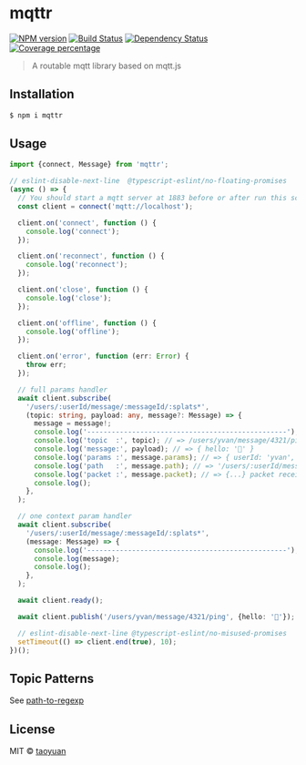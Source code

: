 # mqttr

[![NPM version][npm-image]][npm-url] [![Build Status][travis-image]][travis-url]
[![Dependency Status][daviddm-image]][daviddm-url]
[![Coverage percentage][coveralls-image]][coveralls-url]

> A routable mqtt library based on mqtt.js

## Installation

```sh
$ npm i mqttr
```

## Usage

```typescript
import {connect, Message} from 'mqttr';

// eslint-disable-next-line  @typescript-eslint/no-floating-promises
(async () => {
  // You should start a mqtt server at 1883 before or after run this script
  const client = connect('mqtt://localhost');

  client.on('connect', function () {
    console.log('connect');
  });

  client.on('reconnect', function () {
    console.log('reconnect');
  });

  client.on('close', function () {
    console.log('close');
  });

  client.on('offline', function () {
    console.log('offline');
  });

  client.on('error', function (err: Error) {
    throw err;
  });

  // full params handler
  await client.subscribe(
    '/users/:userId/message/:messageId/:splats*',
    (topic: string, payload: any, message?: Message) => {
      message = message!;
      console.log('-------------------------------------------------');
      console.log('topic  :', topic); // => /users/yvan/message/4321/ping
      console.log('message:', payload); // => { hello: '🦄' }
      console.log('params :', message.params); // => { userId: 'yvan', messageId: 4321, splats: [ 'ping' ] }
      console.log('path   :', message.path); // => '/users/:userId/message/:messageId/:splats*'
      console.log('packet :', message.packet); // => {...} packet received packet, as defined in mqtt-packet
      console.log();
    },
  );

  // one context param handler
  await client.subscribe(
    '/users/:userId/message/:messageId/:splats*',
    (message: Message) => {
      console.log('-------------------------------------------------');
      console.log(message);
      console.log();
    },
  );

  await client.ready();

  await client.publish('/users/yvan/message/4321/ping', {hello: '🦄'});

  // eslint-disable-next-line @typescript-eslint/no-misused-promises
  setTimeout(() => client.end(true), 10);
})();
```

## Topic Patterns

See [path-to-regexp](https://github.com/pillarjs/path-to-regexp)

## License

MIT © [taoyuan](towyuan#outlook.com)

[npm-image]: https://badge.fury.io/js/mqttr.svg
[npm-url]: https://npmjs.org/package/mqttr
[travis-image]: https://travis-ci.org/taoyuan/mqttr.svg?branch=master
[travis-url]: https://travis-ci.org/taoyuan/mqttr
[daviddm-image]: https://david-dm.org/taoyuan/mqttr.svg?theme=shields.io
[daviddm-url]: https://david-dm.org/taoyuan/mqttr
[coveralls-image]: https://coveralls.io/repos/taoyuan/mqttr/badge.svg
[coveralls-url]: https://coveralls.io/r/taoyuan/mqttr
